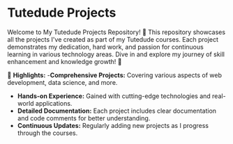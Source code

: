 # Tutedude Projects
Welcome to My Tutedude Projects Repository! 👋 This repository showcases all the projects I've created as part of my Tutedude courses. Each project demonstrates my dedication, hard work, and passion for continuous learning in various technology areas. Dive in and explore my journey of skill enhancement and knowledge growth! 🚀

🌟 **Highlights:**
-**Comprehensive Projects:** Covering various aspects of web development, data science, and more.
- **Hands-on Experience:** Gained with cutting-edge technologies and real-world applications.
- **Detailed Documentation:** Each project includes clear documentation and code comments for better understanding.
- **Continuous Updates:** Regularly adding new projects as I progress through the courses.

  
